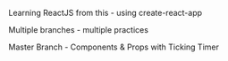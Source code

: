Learning ReactJS from this - using create-react-app

Multiple branches - multiple practices

Master Branch - Components & Props with Ticking Timer